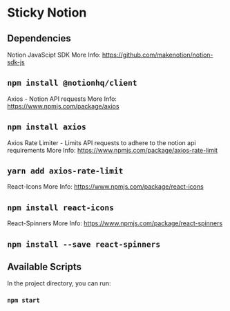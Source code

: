 # Sticky Notion

## Dependencies

Notion JavaScipt SDK
More Info: https://github.com/makenotion/notion-sdk-js

## `npm install @notionhq/client`

Axios - Notion API requests
More Info: https://www.npmjs.com/package/axios


## `npm install axios`

Axios Rate Limiter - Limits API requests to adhere to the notion api requirements
More Info: https://www.npmjs.com/package/axios-rate-limit 

## `yarn add axios-rate-limit`

React-Icons
More Info: https://www.npmjs.com/package/react-icons

## `npm install react-icons`

React-Spinners
More Info: https://www.npmjs.com/package/react-spinners

## `npm install --save react-spinners`


## Available Scripts

In the project directory, you can run:

### `npm start`
